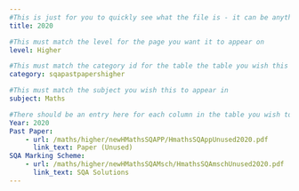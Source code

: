 ```yaml
---
#This is just for you to quickly see what the file is - it can be anything you want
title: 2020

#This must match the level for the page you want it to appear on
level: Higher

#This must match the category id for the table the table you wish this to appear in
category: sqapastpapershigher

#This must match the subject you wish this to appear in
subject: Maths

#There should be an entry here for each column in the table you wish to populate:
Year: 2020
Past Paper:
    - url: /maths/higher/newHMathsSQAPP/HmathsSQAppUnused2020.pdf
      link_text: Paper (Unused)
SQA Marking Scheme:
    - url: /maths/higher/newHMathsSQAMsch/HmathsSQAmschUnused2020.pdf
      link_text: SQA Solutions
---
```


